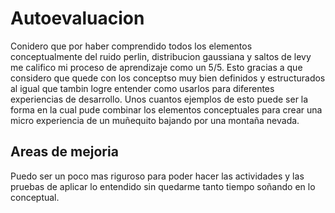 # Autoevaluacion

Conidero que por haber comprendido todos los elementos conceptualmente del ruido perlin, distribucion gaussiana y saltos de levy me califico mi proceso de aprendizaje como un 5/5. Esto gracias a que considero que quede con los conceptso muy bien definidos y estructurados al igual que tambin logre entender como usarlos para diferentes experiencias de desarrollo.
Unos cuantos ejemplos de esto puede ser la forma en la cual pude combinar los elementos conceptuales para crear una micro experiencia de un muñequito bajando por una montaña nevada.

## Areas de mejoria

Puedo ser un poco mas riguroso para poder hacer las actividades y las pruebas de aplicar lo entendido sin quedarme tanto tiempo soñando en lo conceptual.
